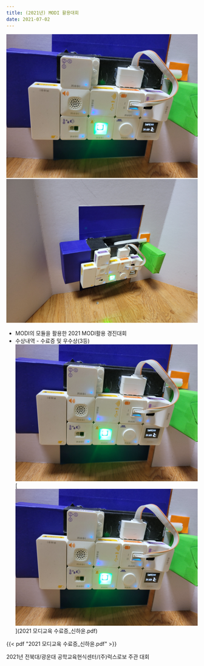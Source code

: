 ```yaml
---
title: (2021년) MODI 활용대회
date: 2021-07-02
---
```




<!--more-->

![MODI 해킹대회 사진](456.jpg)
![MODI 해킹대회 사진](789.jpg)
- MODI의 모듈을 활용한 2021 MODI활용 경진대회
- 수상내역 - 수료증 및 우수상(3등)
[![MODI 대회](456.jpg)](https://youtu.be/stqaQlx6kCw)
[![PDF 미리보기 이미지](456.jpg)](2021 모디교육 수료증_신하윤.pdf)

{{< pdf "2021 모디교육 수료증_신하윤.pdf" >}}

2021년 전북대/광운대 공학교육현식센터/(주)럭스로보 주관 대회


